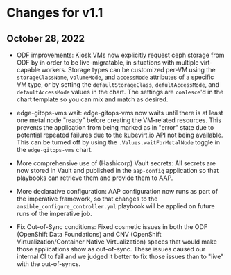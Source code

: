 # Changes for v1.1

## October 28, 2022

* ODF improvements: Kiosk VMs now explicitly request ceph storage from ODF by in order to be live-migratable, in situations with multiple virt-capable workers. Storage types can be customized per-VM using the `storageClassName`, `volumeMode`, and `accessMode` attributes of a specific VM type, or by setting the `defaultStorageClass`, `defultAccessMode`, and `defaultAccessMode` values in the chart. The settings are `coalesce`'d in the chart template so you can mix and match as desired.

* edge-gitops-vms wait: edge-gitops-vms now waits until there is at least one metal node "ready" before creating the VM-related resources. This prevents the application from being marked as in "error" state due to potential repeated failures due to the kubevirt.io API not being available. This can be turned off by using the `.Values.waitForMetalNode` toggle in the `edge-gitops-vms` chart.

* More comprehensive use of (Hashicorp) Vault secrets: All secrets are now stored in Vault and published in the `aap-config` application so that playbooks can retrieve them and provide them to AAP.

* More declarative configuration: AAP configuration now runs as part of the imperative framework, so that changes to the `ansible_configure_controller.yml` playbook will be applied on future runs of the imperative job.

* Fix Out-of-Sync conditions: Fixed cosmetic issues in both the ODF (OpenShift Data Foundations) and CNV (OpenShift Virtualization/Container Native Virtualization) spaces that would make those applications show as out-of-sync. These issues caused our internal CI to fail and we judged it better to fix those issues than to "live" with the out-of-syncs.